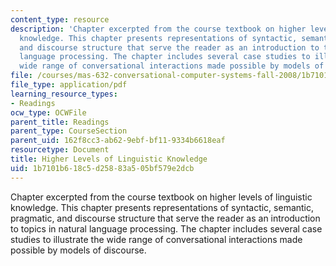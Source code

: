 ```yaml
---
content_type: resource
description: 'Chapter excerpted from the course textbook on higher levels of linguistic
  knowledge. This chapter presents representations of syntactic, semantic, pragmatic,
  and discourse structure that serve the reader as an introduction to topics in natural
  language processing. The chapter includes several case studies to illustrate the
  wide range of conversational interactions made possible by models of discourse. '
file: /courses/mas-632-conversational-computer-systems-fall-2008/1b7101b618c5d25883a505bf579e2dcb_schmandt_txt_ch9.pdf
file_type: application/pdf
learning_resource_types:
- Readings
ocw_type: OCWFile
parent_title: Readings
parent_type: CourseSection
parent_uid: 162f8cc3-ab62-9ebf-bf11-9334b6618eaf
resourcetype: Document
title: Higher Levels of Linguistic Knowledge
uid: 1b7101b6-18c5-d258-83a5-05bf579e2dcb
---
```

Chapter excerpted from the course textbook on higher levels of linguistic knowledge. This chapter presents representations of syntactic, semantic, pragmatic, and discourse structure that serve the reader as an introduction to topics in natural language processing. The chapter includes several case studies to illustrate the wide range of conversational interactions made possible by models of discourse. 

